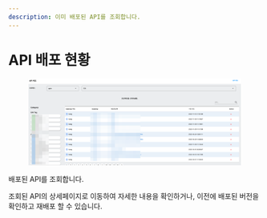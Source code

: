 ```yaml
---
description: 이미 배포된 API를 조회합니다.
---
```


# API 배포 현황

<figure><img src="../../.gitbook/assets/image (1) (1) (1).png" alt=""><figcaption></figcaption></figure>

배포된 API를 조회합니다.

조회된 API의 상세페이지로 이동하여 자세한 내용을 확인하거나, 이전에 배포된 버전을 확인하고 재배포 할 수 있습니다.
